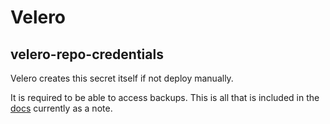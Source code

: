 # Velero

## velero-repo-credentials

Velero creates this secret itself if not deploy manually.

It is required to be able to access backups. This is all that is included in the [docs](https://velero.io/docs/v1.12/file-system-backup/#install-velero-node-agent) currently as a note.
